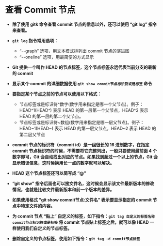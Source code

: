 # 查看 Commit 节点

- **除了使用 gitk 命令查看 commit 节点的信息以外，还可以使用 “git log” 指令来查看。**

- **`git log` 指令常用选项：**
  - “--graph” 选项，用文本模式排列出 commit 节点的演进图
  - “--oneline” 选项，用最简便的方式显示

- **Git 提供一个叫作 HEAD 的节点标签，这个节点标签永远代表当前分支的最新的 commit**

- **显示某个 commit 的详细数据使用 `git show commit节点标识符或是标签` 命令**

- **要指定某个节点之前的节点可以使用以下格式：**
  - 节点标签或是标识符^数字(数字用来指定是哪一个父节点)。例子：HEAD^1(HEAD^) 表示 HEAD 的第一层第一个父节点，HEAD^2 表示 HEAD 的第一层的第二个父节点。
  - 节点标签或是标识符\~数组(数字用来指定是哪一层父节点)。例子：HEAD\~1(HEAD\~) 表示 HEAD 的第一层父节点，HEAD\~2 表示 HEAD 的第二层父节点
  
- **commit 节点的标识符（commit id）是一组很长的 16 进制数字，在指定 commit 节点标识符的时候，不需要将它完整列出，一般只要使用最前面 4 个数字即可，Git 会自动找出对应的节点。如果找到超过一个以上的节点，Git 会显示错误信息，这时候换用长一点的数字就可以解决。**
  
- **HEAD 这个节点标签还可以简写成 “@”**

- **“git show” 指令后面也可以接文件名，这时候会显示该文件最新版本的修改情况，也就是比较文件最新版本和前一个版本的差异。**

- **如果使用格式 “git show commit节点:文件名” 表示要显示指定的 commit 节点中特定文件的内容。**

- **为 commit 节点 “贴上” 自定义的标签，如下指令：`git tag 自定义的标签名称 commit节点标识符或是标签` 将 commit 节点贴上标签之后，就可以像 HEAD 一样使用我们自定义的节点标签。**

- **删除自定义的节点标签，使用如下指令：`git tag -d commit节点标签`**


